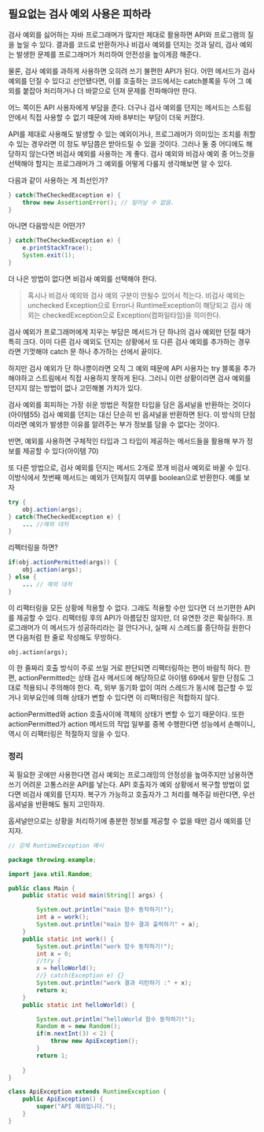 ## 필요없는 검사 예외 사용은 피하라

검사 예외를 싫어하는 자바 프로그래머가 많지만 제대로 활용하면 API와 프로그램의 질을 높일 수 있다. 결과를 코드로 반환하거나 비검사 예외를 던지는 것과 달리, 검사 예외는 발생한 문제를 프로그래머가 처리하여 안전성을 높이게끔 해준다.

물론, 검사 예외를 과하게 사용하면 오히려 쓰기 불편한 API가 된다. 어떤 메서드가 검사 예외를 던질 수 있다고 선언됐다면, 이를 호출하는 코드에서는 catch블록을 두어 그 예외를 붙잡아 처리하거나 더 바깥으로 던져 문제를 전파해야만 한다.

어느 쪽이든 API 사용자에게 부담을 준다. 더구나 검사 예외를 던지는 메서드는 스트림 안에서 직접 사용할 수 없기 때문에 자바 8부터는 부담이 더욱 커졌다.

API를 제대로 사용해도 발생할 수 있는 예외이거나, 프로그래머가 의미있는 조치를 취할 수 있는 경우라면 이 정도 부담쯤은 받아드릴 수 있을 것이다. 그러나 둘 중 어디에도 해당하지 않는다면 비검사 예외를 사용하는 게 좋다. 검사 예외와 비검사 예외 중 어느것을 선택해야 할지는 프로그래머가 그 예외를 어떻게 다룰지 생각해보면 알 수 있다. 

다음과 같이 사용하는 게 최선인가?

```java
} catch(TheCheckedException e) {
    throw new AssertionError(); // 일어날 수 없음.
}
```

아니면 다음방식은 어떤가?

```java
} catch(TheCheckedException e) {
    e.printStackTrace();
    System.exit(1);
}
```

더 나은 방법이 없다면 비검사 예외를 선택해야 한다.

> 혹시나 비검사 예외와 검사 예외 구분이 안될수 있어서 적는다. 비검사 예외는 unchecked Exception으로 Error나 RuntimeException이 해당되고 검사 예외는 checkedException으로  Exception(컴파일타임)을 의미한다.

검사 예외가 프로그래머에게 지우는 부담은 메서드가 단 하나의 검사 예외만 던질 때가 특히 크다. 이미 다른 검사 예외도 던지는 상황에서 또 다른 검사 예외를 추가하는 경우라면 기껏해야 catch 문 하나 추가하는 선에서 끝이다.

하지만 검사 예외가 단 하나뿐이라면 오직 그 예외 때문에 API 사용자는 try 블록을 추가해야하고 스트림에서 직접 사용하지 못하게 된다. 그러니 이런 상황이라면 검사 예외를 던지지 않는 방법이 없나 고민해볼 가치가 있다.

검사 예외를 회피하는 가장 쉬운 방법은 적절한 타입을 담은 옵셔널을 반환하는 것이다(아이템55) 검사 예외를 던지는 대신 단순히 빈 옵셔널을 반환하면 된다. 이 방식의 단점이라면 예외가 발생한 이유를 알려주는 부가 정보를 담을 수 없다는 것이다.

반면, 예외를 사용하면 구체적인 타입과 그 타입이 제공하는 메서드들을 활용해 부가 정보를 제공할 수 있다(아이템 70)

또 다른 방법으로, 검사 예외를 던지는 메서드 2개로 쪼개 비검사 예외로 바꿀 수 있다. 이방식에서 첫번째 메서드는 예외가 던져질지 여부를 boolean으로 반환한다. 예를 보자

```java
try {
    obj.action(args);
} catch(TheCheckedException e) {
    ... //예외 대처
}
```

리펙터링을 하면?

```java
if(obj.actionPermitted(args)) {
    obj.action(args); 
} else {
    ... // 예외 대처
}
```

이 리팩터링을 모든 상황에 적용할 수 없다. 그래도 적용할 수만 있다면 더 쓰기편한 API를 제공할 수 있다. 리팩터링 후의 API가 아름답진 않지만, 더 유연한 것은 확실하다. 프로그래머가 이 메서드가 성공하리라는 걸 안다거나, 실패 시 스레드를 중단하길 원한다면 다음처럼 한 줄로 작성해도 무방하다.

`obj.action(args);`

이 한 줄짜리 호출 방식이 주로 쓰일 거로 판단되면 리팩터링하는 편이 바람직 하다. 한편, actionPermitted는 상태 검사 메서드에 해당하므로 아이템 69에서 말한 단점도 그대로 적용되니 주의해야 한다. 즉, 외부 동기화 없이 여러 스레드가 동시에 접근할 수 있거나 외부요인에 의해 상태가 변할 수 있다면 이 리팩터링은 적합하지 않다.

actionPermitted와 action 호출사이에 객체의 상태가 변할 수 있기 때문이다. 또한 actionPermitted가 action 메서드의 작업 일부를 중복 수행한다면 성능에서 손해이니, 역시 이 리팩터링은 적절하지 않을 수 있다.

### 정리

꼭 필요한 곳에만 사용한다면 검사 예외는 프로그래밍의 안정성을 높여주지만 남용하면 쓰기 어려운 고통스러운 API를 낳는다. API 호출자가 예외 상황에서 복구할 방법이 없다면 비검사 예외를 던지자. 복구가 가능하고 호출자가 그 처리를 해주길 바란다면, 우선 옵셔널을 반환해도 될지 고민하자.

옵셔널만으로는 상황을 처리하기에 충분한 정보를 제공할 수 없을 때만 검사 예외를 던지자.

```java
// 강제 RuntimeException 예시

package throwing.example;

import java.util.Random;

public class Main {
	public static void main(String[] args) {

		System.out.println("main 함수 동작하기!");
		int a = work();
		System.out.println("main 함수 결과 출력하기" + a);
	}
	public static int work() {
		System.out.println("work 함수 동작하기!");
		int x = 0;
        //try {
		x = helloWorld();
        //} catch(Exception e) {}
		System.out.println("work 결과 리턴하기 :" + x);
		return x;
	}
	public static int helloWorld() {

		System.out.println("helloWorld 함수 동작하기!");
		Random m = new Random();
		if(m.nextInt(3) < 2) {
			throw new ApiException();
		}
		return 1;
		
	}
}

class ApiException extends RuntimeException {
	public ApiException() {
		super("API 예외입니다.");
	}
}



```